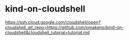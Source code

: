 # kind-on-cloudshell

https://ssh.cloud.google.com/cloudshell/open?cloudshell_git_repo=https://github.com/omakeno/kind-on-cloudshell&cloudshell_tutorial=tutorial.md
